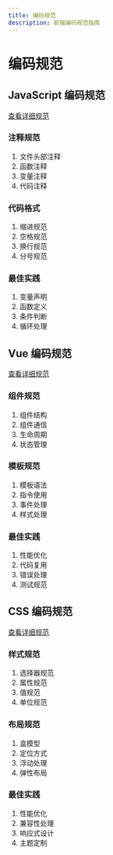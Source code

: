 ```yaml
---
title: 编码规范
description: 前端编码规范指南
---
```


# 编码规范

## JavaScript 编码规范

[查看详细规范](/frontend/index/guide/coding-standards#javascript)

### 注释规范
1. 文件头部注释
2. 函数注释
3. 变量注释
4. 代码注释

### 代码格式
1. 缩进规范
2. 空格规范
3. 换行规范
4. 分号规范

### 最佳实践
1. 变量声明
2. 函数定义
3. 条件判断
4. 循环处理

## Vue 编码规范

[查看详细规范](/frontend/index/guide/coding-standards#vue)

### 组件规范
1. 组件结构
2. 组件通信
3. 生命周期
4. 状态管理

### 模板规范
1. 模板语法
2. 指令使用
3. 事件处理
4. 样式处理

### 最佳实践
1. 性能优化
2. 代码复用
3. 错误处理
4. 测试规范

## CSS 编码规范

[查看详细规范](/frontend/index/guide/coding-standards#css)

### 样式规范
1. 选择器规范
2. 属性规范
3. 值规范
4. 单位规范

### 布局规范
1. 盒模型
2. 定位方式
3. 浮动处理
4. 弹性布局

### 最佳实践
1. 性能优化
2. 兼容性处理
3. 响应式设计
4. 主题定制 